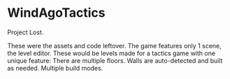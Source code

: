 # WindAgoTactics

Project Lost.

These were the assets and code leftover.
The game features only 1 scene, the level editor. These would be levels made for a tactics game with
one unique feature: There are multiple floors.
Walls are auto-detected and built as needed. Multiple build modes.
